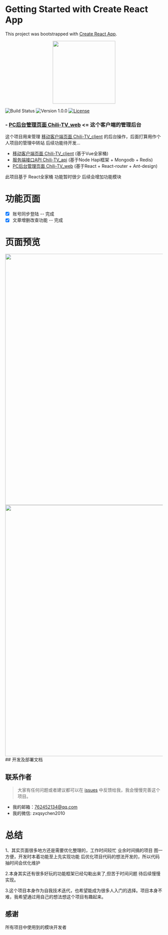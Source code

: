 # Getting Started with Create React App

This project was bootstrapped with [Create React App](https://github.com/facebook/create-react-app).

<div align=center><img src="http://aladjs.cn/dali_saymore.png" width="200"/></div>

![Build Status](https://img.shields.io/badge/build-passing-green.svg)
![Version 1.0.0](https://img.shields.io/badge/version-2.0.0-yellow.svg)
[![License](https://img.shields.io/badge/license-GPL3.0-blue.svg)]()

### - [PC后台管理页面 Chili-TV_web](https://github.com/laoxue/Chili-TV_web) <= 这个客户端的管理后台

这个项目用来管理 [移动客户端页面 Chili-TV_client](https://github.com/laoxue/Chili-TV_client) 的后台操作，后面打算用作个人项目的管理中转站 后续功能待开发...

- [移动客户端页面 Chili-TV_client](https://github.com/laoxue/Chili-TV_client)  (基于Vue全家桶)
- [服务端接口API Chili-TV_api](https://github.com/laoxue/Chili-TV_api) (基于Node Hapi框架 + Mongodb + Redis)
- [PC后台管理页面 Chili-TV_web](https://github.com/laoxue/Chili-TV_web) (基于React + React-router + Ant-design)

此项目基于 React全家桶 功能暂时很少 后续会增加功能模块

# 功能页面
- [x] 账号同步登陆 -- 完成
- [x] 文章增删改查功能 -- 完成

# 页面预览

<div align=center>
<img src="http://aladjs.cn/web_login.png" width="800"/>
</div>

<div align=center>
<img src="http://aladjs.cn/web_article.png" width="800"/>
</div>
## 开发及部署文档


## 联系作者

> 大家有任何问题或者建议都可以在 [issues](https://github.com/laoxue/Chili-TV_api/issues) 中反馈给我，我会慢慢完善这个项目。

- 我的邮箱：762452134@qq.com
- 我的微信: zxqsychen2010

# 总结

1、其实页面很多地方还是需要优化整理的，工作时间较忙 业余时间搞的项目 图一方便，开发时本着功能至上先实现功能 后优化项目代码的想法开发的，所以代码抽时间会优化维护

2.本身其实还有很多好玩的功能框架已经勾勒出来了,但苦于时间问题 待后续慢慢实现。

3.这个项目本身作为自我技术迭代，也希望能成为很多人入门的选择。项目本身不难，我希望通过用自己的想法想这个项目有趣起来。

## 感谢

所有项目中使用到的模块开发者
